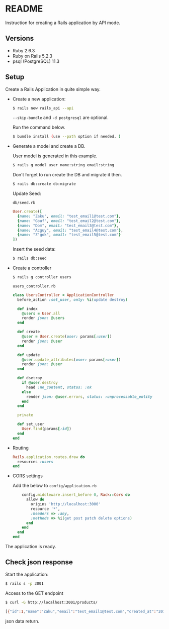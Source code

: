 # README

Instruction for creating a Rails application by API mode.

## Versions

- Ruby 2.6.3
- Ruby on Rails 5.2.3
- psql (PostgreSQL) 11.3

## Setup

Create a Rails Application in quite simple way.

- Create a new application:

  ```sh
  $ rails new rails_api --api
  ```

  `--skip-bundle` and `-d postgresql` are optional.

  Run the command below.

  ```sh
  $ bundle install (use --path option if needed. )
  ```


- Generate a model and create a DB.

  User model is generated in this example.

  ```sh
  $ rails g model user name:string email:string
  ```

  Don't forget to run create the DB and migrate it then.

  ```sh
  $ rails db:create db:migrate
  ```

  Update Seed:

  `db/seed.rb`

  ```ruby
  User.create([
    {name: "Zaku", email: "test_email1@test.com"},
    {name: "Gouf", email: "test_email2@test.com"},
    {name: "Dom", email: "test_email3@test.com"},
    {name: "Acguy", email: "test_email4@test.com"},
    {name: "Z'gok", email: "test_email5@test.com"}
  ])
  ```

  Insert the seed data:

  ```sh
  $ rails db:seed
  ```

- Create a controller

  ```sh
  $ rails g controller users
  ```

  `users_controller.rb`

  ```ruby
  class UsersController < ApplicationController
    before_action :set_user, only: %i(update destroy)
  
    def index
      @users = User.all
      render json: @users
    end
  
    def create
      @user = User.create(user: params[:user])
      render json: @user
    end
  
    def update
      @user.update_attributes(user: params[:user])
      render json: @user
    end
  
    def dsetroy
      if @user.destroy
        head :no_content, status: :ok
      else
        render json: @user.errors, status: :unprocessable_entity
      end
    end
  
    private
  
    def set_user
      User.find(params[:id])
    end
  end
  ```

- Routing

  ```ruby
  Rails.application.routes.draw do
    resources :users
  end
  ```



- CORS settings

  Add the below to `config/application.rb`

  ```ruby
      config.middleware.insert_before 0, Rack::Cors do
        allow do
          origins 'http://localhost:3000'
          resource '*',
          :headers => :any,
          :methods => %i(get post patch delete options)
        end
      end
    end
  end
  ```

The application is ready.



## Check json response

Start the application:

```sh
$ rails s -p 3001
```

Access to the GET endpoint

```sh
$ curl -G http://localhost:3001/products/

[{"id":1,"name":"Zaku","email":"test_email1@test.com","created_at":"2019-07-19T11:10:08.713Z","updated_at":"2019-07-19T11:10:08.713Z"},{"id":2,"name":"Gouf","email":"test_email2@test.com","created_at":"2019-07-19T11:10:08.716Z","updated_at":"2019-07-19T11:10:08.716Z"},{"id":3,"name":"Dom","email":"test_email3@test.com","created_at":"2019-07-19T11:10:08.718Z","updated_at":"2019-07-19T11:10:08.718Z"},{"id":4,"name":"Acguy","email":"test_email4@test.com","created_at":"2019-07-19T11:10:08.720Z","updated_at":"2019-07-19T11:10:08.720Z"},{"id":5,"name":"Z'gok","email":"test_email5@test.com","created_at":"2019-07-19T11:10:0

```

json data return.

<br />

